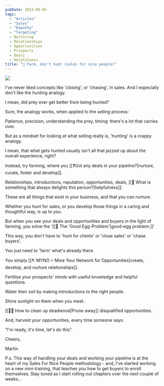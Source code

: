 ```yaml
---
pubDate: 2023-06-05
tags:
  - "Articles"
  - "Sales"
  - "Empathy"
  - "Targeting"
  - Nurturing
  - Relationships
  - Opportunities
  - Prospects
  - Deals
  - Helpfulness
title: "📄 Farm, don't hunt (sales for nice people)"
---
```


![](Media/SalesFlowCoach.app_Farm-don't-hunt_Introduction-to-Sales-For-Nice-People_MartinStellar.jpeg)

I've never liked concepts like 'closing', or 'chasing', in sales. And I especially don't like the hunting analogy. 

I mean, did prey ever get better from being hunted?

Sure, the analogy works, when applied to the selling process:

Patience, precision, understanding the prey, timing: there's a lot that carries over.

But as a mindset for looking at what selling really is, 'hunting' is a crappy analogy. 

I mean, that what gets hunted usually isn't all that jazzed up about the overall experience, right?

Instead, try farming, where you [[❓Got any deals in your pipeline?|nurture, curate, foster and develop]].

Relationships, introductions, reputation, opportunities, deals, [[🤩 What is something that always delights this person?|helpfulness]]:

These are all things that exist in your business, and that you can nurture.

Whether you hunt for sales, or you develop those things in a caring and thoughtful way, is up to you.

But when you see your deals and opportunities and buyers in the light of farming, you solve the '[[📄 The 'Good Egg-Problem'|good-egg problem.]]'

This way, you don't have to 'hunt for clients' or 'close sales' or 'chase buyers'. 

You just need to 'farm' what's already there.

You simply [[⛏️ MYNO = Mine Your Network for Opportunities|create, develop, and nurture relationships]].

Fertilise your prospects' minds with useful knowledge and helpful questions.

Water their soil by making introductions to the right people.

Shine sunlight on them when you meet.

[[👨‍🎓 How to clean up deadwood|Prune away]] disqualified opportunities.

And, harvest your opportunities, every time someone says:

"I'm ready, it's time, let's do this".

Cheers, 

Martin



P.s. This way of handling your deals and working your pipeline is at the heart of my Sales For Nice People methodology - and, I've started working on a new mini-training, that teaches you how to get buyers to enroll themselves. Stay tuned as I start rolling out chapters over the next couple of weeks...
